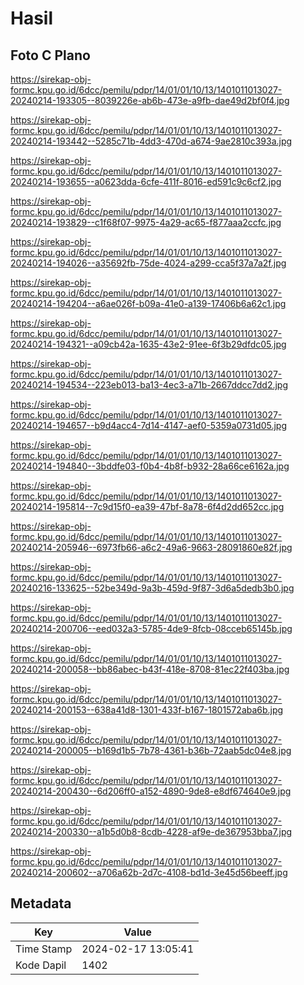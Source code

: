 # Hasil

## Foto C Plano

https://sirekap-obj-formc.kpu.go.id/6dcc/pemilu/pdpr/14/01/01/10/13/1401011013027-20240214-193305--8039226e-ab6b-473e-a9fb-dae49d2bf0f4.jpg

https://sirekap-obj-formc.kpu.go.id/6dcc/pemilu/pdpr/14/01/01/10/13/1401011013027-20240214-193442--5285c71b-4dd3-470d-a674-9ae2810c393a.jpg

https://sirekap-obj-formc.kpu.go.id/6dcc/pemilu/pdpr/14/01/01/10/13/1401011013027-20240214-193655--a0623dda-6cfe-411f-8016-ed591c9c6cf2.jpg

https://sirekap-obj-formc.kpu.go.id/6dcc/pemilu/pdpr/14/01/01/10/13/1401011013027-20240214-193829--c1f68f07-9975-4a29-ac65-f877aaa2ccfc.jpg

https://sirekap-obj-formc.kpu.go.id/6dcc/pemilu/pdpr/14/01/01/10/13/1401011013027-20240214-194026--a35692fb-75de-4024-a299-cca5f37a7a2f.jpg

https://sirekap-obj-formc.kpu.go.id/6dcc/pemilu/pdpr/14/01/01/10/13/1401011013027-20240214-194204--a6ae026f-b09a-41e0-a139-17406b6a62c1.jpg

https://sirekap-obj-formc.kpu.go.id/6dcc/pemilu/pdpr/14/01/01/10/13/1401011013027-20240214-194321--a09cb42a-1635-43e2-91ee-6f3b29dfdc05.jpg

https://sirekap-obj-formc.kpu.go.id/6dcc/pemilu/pdpr/14/01/01/10/13/1401011013027-20240214-194534--223eb013-ba13-4ec3-a71b-2667ddcc7dd2.jpg

https://sirekap-obj-formc.kpu.go.id/6dcc/pemilu/pdpr/14/01/01/10/13/1401011013027-20240214-194657--b9d4acc4-7d14-4147-aef0-5359a0731d05.jpg

https://sirekap-obj-formc.kpu.go.id/6dcc/pemilu/pdpr/14/01/01/10/13/1401011013027-20240214-194840--3bddfe03-f0b4-4b8f-b932-28a66ce6162a.jpg

https://sirekap-obj-formc.kpu.go.id/6dcc/pemilu/pdpr/14/01/01/10/13/1401011013027-20240214-195814--7c9d15f0-ea39-47bf-8a78-6f4d2dd652cc.jpg

https://sirekap-obj-formc.kpu.go.id/6dcc/pemilu/pdpr/14/01/01/10/13/1401011013027-20240214-205946--6973fb66-a6c2-49a6-9663-28091860e82f.jpg

https://sirekap-obj-formc.kpu.go.id/6dcc/pemilu/pdpr/14/01/01/10/13/1401011013027-20240216-133625--52be349d-9a3b-459d-9f87-3d6a5dedb3b0.jpg

https://sirekap-obj-formc.kpu.go.id/6dcc/pemilu/pdpr/14/01/01/10/13/1401011013027-20240214-200706--eed032a3-5785-4de9-8fcb-08cceb65145b.jpg

https://sirekap-obj-formc.kpu.go.id/6dcc/pemilu/pdpr/14/01/01/10/13/1401011013027-20240214-200058--bb86abec-b43f-418e-8708-81ec22f403ba.jpg

https://sirekap-obj-formc.kpu.go.id/6dcc/pemilu/pdpr/14/01/01/10/13/1401011013027-20240214-200153--638a41d8-1301-433f-b167-1801572aba6b.jpg

https://sirekap-obj-formc.kpu.go.id/6dcc/pemilu/pdpr/14/01/01/10/13/1401011013027-20240214-200005--b169d1b5-7b78-4361-b36b-72aab5dc04e8.jpg

https://sirekap-obj-formc.kpu.go.id/6dcc/pemilu/pdpr/14/01/01/10/13/1401011013027-20240214-200430--6d206ff0-a152-4890-9de8-e8df674640e9.jpg

https://sirekap-obj-formc.kpu.go.id/6dcc/pemilu/pdpr/14/01/01/10/13/1401011013027-20240214-200330--a1b5d0b8-8cdb-4228-af9e-de367953bba7.jpg

https://sirekap-obj-formc.kpu.go.id/6dcc/pemilu/pdpr/14/01/01/10/13/1401011013027-20240214-200602--a706a62b-2d7c-4108-bd1d-3e45d56beeff.jpg


## Metadata

| Key        | Value               |
| ---------- | ------------------- |
| Time Stamp | 2024-02-17 13:05:41 |
| Kode Dapil | 1402                |



